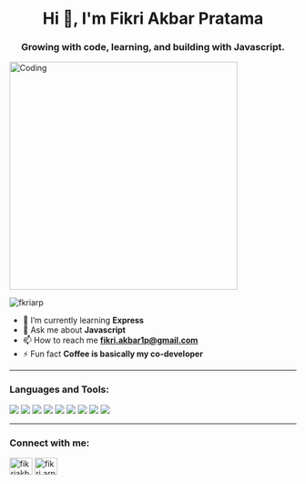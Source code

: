 <h1 align="center">Hi 👋, I'm Fikri Akbar Pratama</h1>
<h3 align="center">Growing with code, learning, and building with Javascript.</h3>
<img align="center" alt="Coding" width="400" src="https://camo.githubusercontent.com/c50778302259b0f7ce93da47d3e77729929875c1992e689228af48b6589a8993/68747470733a2f2f696d6167652e6962622e636f2f6a456b6364642f66726f6e745f656e645f646576656c6f706572735f6f70656e696e67735f312e676966" />

<p align="left"> 
  <img src="https://komarev.com/ghpvc/?username=fkriarp&label=Profile%20views&color=0e75b6&style=flat" alt="fkriarp" /> 
</p>

- 🌱 I’m currently learning **Express**
- 💬 Ask me about **Javascript**
- 📫 How to reach me **fikri.akbar1p@gmail.com**
- ⚡ Fun fact **Coffee is basically my co-developer**

---

<h3 align="left">Languages and Tools:</h3>
<p align="left">
  <img src="https://img.shields.io/badge/Laravel-FF2D20?style=for-the-badge&logo=laravel&logoColor=white" />
  <img src="https://img.shields.io/badge/JavaScript-F7DF1E?style=for-the-badge&logo=javascript&logoColor=black" />
  <img src="https://img.shields.io/badge/Next.js-000000?style=for-the-badge&logo=nextdotjs&logoColor=white" />
  <img src="https://img.shields.io/badge/React-61DAFB?style=for-the-badge&logo=react&logoColor=black" />
  <img src="https://img.shields.io/badge/Express.js-FFFFFF?style=for-the-badge&logo=express&logoColor=black" />
  <img src="https://img.shields.io/badge/Tailwind_CSS-06B6D4?style=for-the-badge&logo=tailwindcss&logoColor=white" />
  <img src="https://img.shields.io/badge/Node.js-339933?style=for-the-badge&logo=node.js&logoColor=white" />
  <img src="https://img.shields.io/badge/Git-F05032?style=for-the-badge&logo=git&logoColor=white" />
  <img src="https://img.shields.io/badge/GitHub-181717?style=for-the-badge&logo=github&logoColor=white" />
</p>



---

<h3 align="left">Connect with me:</h3>
<p align="left">
<a href="https://linkedin.com/in/fikriakbarp" target="blank"><img align="center" src="https://raw.githubusercontent.com/rahuldkjain/github-profile-readme-generator/master/src/images/icons/Social/linked-in-alt.svg" alt="fikriakbarp" height="30" width="40" /></a>
<a href="https://instagram.com/fikri.arp" target="blank"><img align="center" src="https://raw.githubusercontent.com/rahuldkjain/github-profile-readme-generator/master/src/images/icons/Social/instagram.svg" alt="fikri.arp" height="30" width="40" /></a>
</p>
